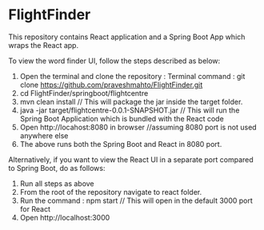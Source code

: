 # FlightFinder

This repository contains React application and a Spring Boot App which wraps the React app.

To view the word finder UI, follow the steps described as below:
1) Open the terminal and clone the repository :
   Terminal command : git clone https://github.com/praveshmahto/FlightFinder.git
2) cd FlightFinder/springboot/flightcentre
3) mvn clean install   // This will package the jar inside the target folder.
4) java -jar target/flightcentre-0.0.1-SNAPSHOT.jar // This will run the Spring Boot Application which is bundled with the React code
5) Open http://locahost:8080 in browser //assuming 8080 port is not used anywhere else
6) The above runs both the Spring Boot and React in 8080 port.

Alternatively, if you want to view the React UI in a separate port compared to Spring Boot, do as follows:
1) Run all steps as above
2) From the root of the repository navigate to react folder.
3) Run the command : npm start    // This will open in the default 3000 port for React
4) Open http://localhost:3000 
   
